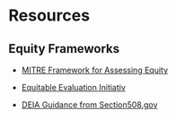 # Resources

## Equity Frameworks

- [MITRE Framework for Assessing Equity](https://github.com/w3c/equity-cg/blob/main/resources/A-Framework-for-Assessing-equity-in-federal-programs-and-Policies-V4a.pdf)
  
- [Equitable Evaluation Initiativ](https://www.equitableeval.org/framework)

- [DEIA Guidance from Section508.gov](https://www.section508.gov/manage/deia-guidance/)
